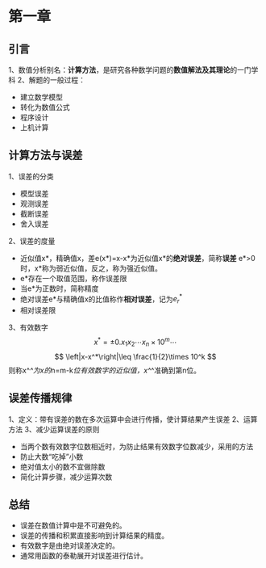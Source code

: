 # 第一章 
## 引言
1、数值分析别名：**计算方法**，是研究各种数学问题的**数值解法及其理论**的一门学科 
2、解题的一般过程： 
+ 建立数学模型 
+ 转化为数值公式
+ 程序设计
+ 上机计算
## 计算方法与误差
1、误差的分类 
+ 模型误差
+ 观测误差
+ 截断误差
+ 舍入误差  

2、误差的度量

+ 近似值x\*，精确值x，差e(x\*)=x-x\*为近似值x\*的**绝对误差**，简称**误差**
  e\*>0时，x\*称为弱近似值，反之，称为强近似值。
+ e\*存在一个取值范围，称作误差限
+ 当e\*为正数时，简称精度
+ 绝对误差e\*与精确值x的比值称作**相对误差**，记为$e_{r}^{*}$
+ 相对误差限

3、有效数字
$$
x^*=\pm 0.x_{1}x_{2}\cdots x_{n}\times 10^m \cdots
$$
$$
\left|x-x^*\right|\leq \frac{1}{2}\times 10^k
$$
则称x^*^为x的*n=m-k*位有效数字的近似值，x^*^准确到第n位。

## 误差传播规律
1、定义：带有误差的数在多次运算中会进行传播，使计算结果产生误差
2、运算方法
3、减少运算误差的原则
+ 当两个数有效数字位数相近时，为防止结果有效数字位数减少，采用的方法
+ 防止大数“吃掉”小数
+ 绝对值太小的数不宜做除数
+ 简化计算步骤，减少运算次数

## 总结
+ 误差在数值计算中是不可避免的。
+ 误差的传播和积累直接影响到计算结果的精度。
+ 有效数字是由绝对误差决定的。
+ 通常用函数的泰勒展开对误差进行估计。






